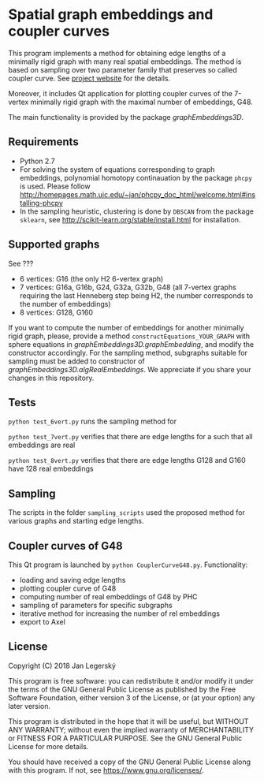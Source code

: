 # Spatial graph embeddings and coupler curves

This program implements a method for obtaining edge lengths of a minimally rigid graph with many real spatial embeddings.
The method is based on sampling over two parameter family that preserves so called coupler curve.
See [project website](http://jan.legersky.cz/project/maxrealembeddings3d/) for the details.

Moreover, it includes Qt application for plotting coupler curves
of the 7-vertex minimally rigid graph with the maximal number of embeddings, G48.

The main functionality is provided by the package *graphEmbeddings3D*.

## Requirements
  * Python 2.7
  * For solving the system of equations corresponding to graph embeddings, 
  polynomial homotopy continauation by the package `phcpy` is used.
  Please follow http://homepages.math.uic.edu/~jan/phcpy_doc_html/welcome.html#installing-phcpy
  * In the sampling heuristic, clustering is done by `DBSCAN` from the package `sklearn`,
  see http://scikit-learn.org/stable/install.html for installation.

## Supported graphs
See ???
  * 6 vertices: G16 (the only H2 6-vertex graph)
  * 7 vertices: G16a, G16b, G24, G32a, G32b, G48 (all 7-vertex graphs requiring the last Henneberg step being H2,
  the number corresponds to the number of embeddings)
  * 8 vertices: G128, G160

If you want to compute the number of embeddings for another minimally rigid graph,
please, provide a method `constructEquations_YOUR_GRAPH` with sphere equations in *graphEmbeddings3D.graphEmbedding*, 
and modify the constructor accordingly.
For the sampling method, subgraphs suitable for sampling must be added to constructor of *graphEmbeddings3D.algRealEmbeddings*.
We appreciate if you share your changes in this repository.

## Tests
`python test_6vert.py` runs the sampling method for 

`python test_7vert.py` verifies that there are edge lengths for a such that all embeddings are real

`python test_8vert.py` verifies that there are edge lengths G128 and G160 have 128 real embeddings 

## Sampling
The scripts in the folder `sampling_scripts` used the proposed method for various graphs and starting edge lengths.

## Coupler curves of G48
This Qt program is launched by `python CouplerCurveG48.py`.
Functionality:
  * loading and saving edge lengths
  * plotting coupler curve of G48
  * computing number of real embeddings of G48 by PHC
  * sampling of parameters for specific subgraphs
  * iterative method for increasing the number of rel embeddings
  * export to Axel 

























## License
Copyright (C) 2018 Jan Legerský

This program is free software: you can redistribute it and/or modify
it under the terms of the GNU General Public License as published by
the Free Software Foundation, either version 3 of the License, or
(at your option) any later version.

This program is distributed in the hope that it will be useful,
but WITHOUT ANY WARRANTY; without even the implied warranty of
MERCHANTABILITY or FITNESS FOR A PARTICULAR PURPOSE.  See the
GNU General Public License for more details.

You should have received a copy of the GNU General Public License
along with this program.  If not, see <https://www.gnu.org/licenses/>.
